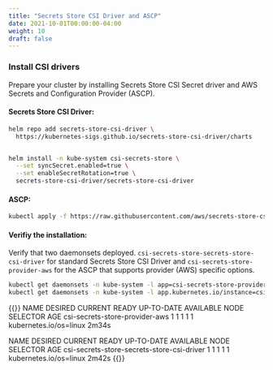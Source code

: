 ```yaml
---
title: "Secrets Store CSI Driver and ASCP"
date: 2021-10-01T00:00:00-04:00
weight: 10
draft: false
---
```


### Install CSI drivers
Prepare your cluster by installing Secrets Store CSI Secret driver and AWS Secrets and Configuration Provider (ASCP).

#### Secrets Store CSI Driver:

```bash
helm repo add secrets-store-csi-driver \
  https://kubernetes-sigs.github.io/secrets-store-csi-driver/charts


helm install -n kube-system csi-secrets-store \
  --set syncSecret.enabled=true \
  --set enableSecretRotation=true \
  secrets-store-csi-driver/secrets-store-csi-driver
```

#### ASCP: 
```bash
kubectl apply -f https://raw.githubusercontent.com/aws/secrets-store-csi-driver-provider-aws/main/deployment/aws-provider-installer.yaml
```

#### Verifiy the installation:
Verify that two daemonsets deployed. ```csi-secrets-store-secrets-store-csi-driver``` for standard Secrets Store CSI Driver and ```csi-secrets-store-provider-aws``` for the ASCP that supports provider (AWS) specific options.

```bash
kubectl get daemonsets -n kube-system -l app=csi-secrets-store-provider-aws
kubectl get daemonsets -n kube-system -l app.kubernetes.io/instance=csi-secrets-store
```
  
{{<output>}}
NAME                             DESIRED   CURRENT   READY   UP-TO-DATE   AVAILABLE   NODE SELECTOR            AGE
csi-secrets-store-provider-aws   1         1         1       1            1           kubernetes.io/os=linux   2m34s

NAME                                         DESIRED   CURRENT   READY   UP-TO-DATE   AVAILABLE   NODE SELECTOR            AGE
csi-secrets-store-secrets-store-csi-driver   1         1         1       1            1           kubernetes.io/os=linux   2m42s
{{</output>}}


